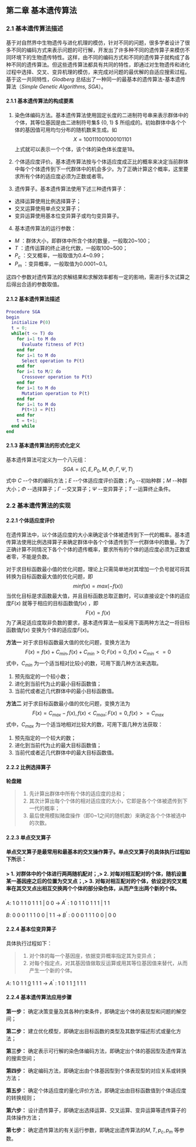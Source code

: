 ## 第二章 基本遗传算法

### 2.1 基本遗传算法描述

基于对自然界中生物遗传与进化机理的模仿，针对不同的问题，很多学者设计了很多不同的编码方式来表示问题的可行解，开发出了许多种不同的遗传算子来模仿不同环境下的生物遗传特性。这样，由不同的编码方式和不同的遗传算子就构成了各种不同的遗传算法。但这些遗传算法都具有共同的特性，即通过对生物遗传和进化过程中选择、交叉、变异机理的模仿，来完成对问题的最优解的自适应搜索过程。基于这一共同特性，*Glodberg* 总结出了一种同一的最基本的遗传算法-基本遗传算法（*Simple Genetic Algorithms, SGA*）。

#### 2.1.1 基本遗传算法的构成要素

1. 染色体编码方法。基本遗传算法使用固定长度的二进制符号串来表示群体中的个体，其等位基因是由二进制符号集$ {0, 1} $ 所组成的。初始群体中各个个体的基因值可用均匀分布的随机数来生成。如
   $$
   X=100111001000101101
   $$
   上式就可以表示一个个体，该个体的染色体长度是18。

2. 个体适应度评价。基本遗传算法按与个体适应度成正比的概率来决定当前群体中每个个体遗传到下一代群体中的机会多少。为了正确计算这个概率，这里要求所有个体的适应度必须为正数或者零。

3. 遗传算子。基本遗传算法使用下述三种遗传算子：

* 选择运算使用比例选择算子；
* 交叉运算使用单点交叉算子；
* 变异运算使用基本位变异算子或均匀变异算子。

4. 基本遗传算法的运行参数：

* $M$ ：群体大小，即群体中所含个体的数量，一般取20~100；
* $T$ ：遗传运算的终止进化代数，一般取100~500；
* $P_c$ ：交叉概率，一般取值为0.4~0.99；
* $P_m$ ：变异概率，一般取值为0.0001~0.1。

这四个参数对遗传算法的求解结果和求解效率都有一定的影响，需进行多次试算之后得出合适的参数取值。

#### 2.1.2 基本遗传算法描述

```matlab
Procedure SGA
begin
  initialize P(0)
  t = 0;
  while(t <= T) do
    for i=1 to M do
      Evaluate fitness of P(t)
    end for
    for i=1 to M do
      Select operation to P(t)
    end for
    for i=1 to M/2 do
      Crossover operation to P(t)
    end for
    for i=1 to M do
      Mutation operation to P(t)
    end for
    for i=1 to M do
      P(t+1) = P(t)
    end for
    t = t+1;
  end while
end
```

#### 2.1.3 基本遗传算法的形式化定义

基本遗传算法可定义为一个八元组：
$$
SGA = (C, E, P_0, M, \Phi, \Gamma, \Psi, T)
$$
式中 $C$ --个体的编码方法；$E$ --个体适应度评价函数；$P_0$ --初始种群；$M$ --种群大小；$\Phi$ --选择算子；$\Gamma$ --交叉算子；$\Psi$ --变异算子；$T$ --运算终止条件。

### 2.2 基本遗传算法的实现

#### 2.2.1 个体适应度评价

在遗传算法中，以个体适应度的大小来确定该个体被遗传到下一代的概率。基本遗传算法使用比例选择算子来确定群体中各个个体遗传到下一代群体中的数量。为了正确计算不同情况下各个个体的遗传概率，要求所有的个体的适应度必须为正数或者零，不能是负数。

对于求目标函数最小值的优化问题，理论上只需简单地对其增加一个负号就可将其转换为目标函数最大值的优化问题，即
$$
min  f(x) = max(-f(x))
$$
当优化目标是求函数最大值，并且目标函数总取正数时，可以直接设定个体的适应度$F(x)$ 就等于相应的目标函数值$f(x)$ ，即
$$
F(x)=f(x)
$$
为了满足适应度取非负数的要求，基本遗传算法一般采用下面两种方法之一将目标函数值$f(x)$ 变换为个体的适应度$F(x)$。

**方法一** 对于求目标函数最大值的优化问题，变换方法为
$$
F(x) = f(x) + C_{min},  f(x)+C_{min}>0;
F(x)=0,f(x)+C_{min} <= 0
$$
式中，$C_{min}$ 为一个适当相对比较小的数，可用下面几种方法来选取。

1. 预先指定的一个较小数；
2. 进化到当前代为止的最小目标函数值；
3. 当前代或者近几代群体中的最小目标函数值。

**方法二** 对于求目标函数最小值的优化问题，变换方法为
$$
F(x)=C_{max}-f(x),f(x)<C_{max};F(x)=0,f(x)>=C_{max}
$$
式中，$C_{max}$ 为一个适当地相对比较大的数，可用下面几种方法获取：

1. 预先指定的一个较大的数；
2. 进化到当前代为止的最大目标函数值；
3. 当前代或者近几代群体中的最大目标函数值。

#### 2.2.2 比例选择算子

**轮盘赌**

> 1. 先计算出群体中所有个体的适应度的总和；
> 2. 其次计算出每个个体的相对适应度的大小，它即是各个个体被遗传到下一代的概率；
> 3. 最后使用模拟赌盘操作（即0~1之间的随机数）来确定各个个体被选中的次数。

#### 2.2.3 单点交叉算子

#### 单点交叉算子是最常用和最基本的交叉操作算子。单点交叉算子的具体执行过程如下所示：

#### > 1. 对群体中的个体进行两两随机配对；,> 2. 对每对相互配对的个体，随机设置某一基因座之后的位置为交叉点；,> 3. 对每对相互配对的个体，依设定的交叉概率在其交叉点出相互交换两个个体的部分染色体，从而产生出两个新的个体。

$A$: 1 0 1 1 0 1 1 1 | 0 0 $\longrightarrow$ $A^{\prime}$ : 1 0 1 1 0 1 1 1 | 1 1

$B$: 0 0 0 1 1 1 0 0 | 1 1 $\longrightarrow$ $B^{\prime}$ : 0 0 0 1 1 1 0 0 | 0 0

#### 2.2.4 基本位变异算子

具体执行过程如下：

> 1. 对个体的每一个基因座，依据变异概率指定其为变异点；
> 2. 对每个指定点，对其基因值做取反运算或用其等位基因值来替代，从而产生一个新的个体。

$A$: 1 0 1 1 <u>0</u> 1 1 1  $\longrightarrow$ $A^{\prime}$ : 1 0 1 1 <u>1</u> 1 1 1 

#### 2.2.4 基本遗传算法应用步骤

**第一步：** 确定决策变量及其各种约束条件，即确定出个体的表现型和问题的解空间；

**第二步：** 建立优化模型，即确定出目标函数的类型及其数学描述形式或量化方法；

**第三步：** 确定表示可行解的染色体编码方法，即确定出个体的基因型及遗传算法的搜索空间；

**第四步：** 确定编码方法，即确定出由个体基因型到个体表现型的对应关系或转换方法；

**第五步：** 确定个体适应度的量化评价方法，即确定出由目标函数值到个体适应度的转换规则；

**第六步：** 设计遗传算子，即确定出选择运算、交叉运算、变异运算等遗传算子的具体操作方法；

**第七步：** 确定遗传算法的有关运行参数，即确定出遗传算法的$M, T, p_c, p_m$ 等参数。











